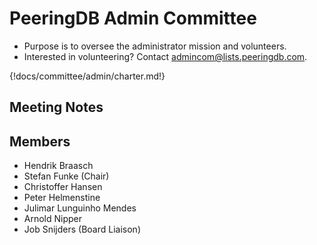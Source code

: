 
# PeeringDB Admin Committee

- Purpose is to oversee the administrator mission and volunteers.
- Interested in volunteering? Contact [admincom@lists.peeringdb.com](mailto:admincom@lists.peeringdb.com).

{!docs/committee/admin/charter.md!}

## Meeting Notes


## Members
- Hendrik Braasch
- Stefan Funke (Chair)
- Christoffer Hansen
- Peter Helmenstine
- Julimar Lunguinho Mendes
- Arnold Nipper
- Job Snijders (Board Liaison)
